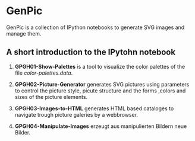 # GenPic
GenPic is a collection of IPython notebooks to generate SVG images and manage them.

## A short introduction to  the IPytohn notebook

1. **GPGH01-Show-Palettes** is a tool to visualize the color palettes of the file *color-palettes.data*.

2. **GPGH02-Picture-Generator**  generates SVG pictures using parameters to control the picture style, picute structure and the forms ,colors and sizes of the picture elements.

2. **GPGH03-Images-to-HTML** generates HTML based cataloges to navigate trough picture galeries by a webbrowser. 

2. **GPGH04-Manipulate-Images** erzeugt aus manipulierten Bildern neue Bilder.
